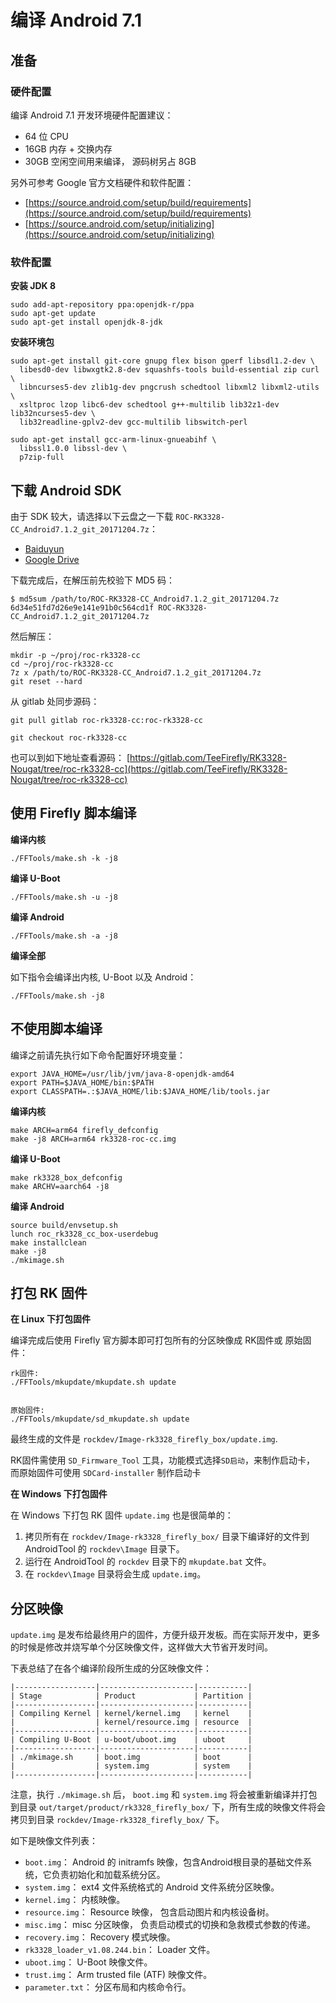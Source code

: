 # 编译 Android 7.1

## 准备

### 硬件配置

编译 Android 7.1 开发环境硬件配置建议：

- 64 位 CPU
- 16GB  内存 + 交换内存
- 30GB  空闲空间用来编译， 源码树另占 8GB

另外可参考 Google 官方文档硬件和软件配置：

- [https://source.android.com/setup/build/requirements](https://source.android.com/setup/build/requirements)
- [https://source.android.com/setup/initializing](https://source.android.com/setup/initializing)

### 软件配置

**安装 JDK 8**

``` shell
sudo add-apt-repository ppa:openjdk-r/ppa
sudo apt-get update
sudo apt-get install openjdk-8-jdk
```

**安装环境包**

``` shell
sudo apt-get install git-core gnupg flex bison gperf libsdl1.2-dev \
  libesd0-dev libwxgtk2.8-dev squashfs-tools build-essential zip curl \
  libncurses5-dev zlib1g-dev pngcrush schedtool libxml2 libxml2-utils \
  xsltproc lzop libc6-dev schedtool g++-multilib lib32z1-dev lib32ncurses5-dev \
  lib32readline-gplv2-dev gcc-multilib libswitch-perl

sudo apt-get install gcc-arm-linux-gnueabihf \
  libssl1.0.0 libssl-dev \
  p7zip-full
```

## 下载 Android SDK

由于 SDK 较大，请选择以下云盘之一下载 `ROC-RK3328-CC_Android7.1.2_git_20171204.7z`：

- [Baiduyun](https://pan.baidu.com/s/1eRT6isE "Android 7.1 SDK baiduyun")
- [Google Drive](https://drive.google.com/drive/folders/1N8fpfoeWLD4-VJcYN6Qfh_3-YBYzXxGq "Android 7.1 SDK Google Drive")

下载完成后，在解压前先校验下 MD5 码：

``` shell
$ md5sum /path/to/ROC-RK3328-CC_Android7.1.2_git_20171204.7z
6d34e51fd7d26e9e141e91b0c564cd1f ROC-RK3328-CC_Android7.1.2_git_20171204.7z
```

然后解压：

``` shell
mkdir -p ~/proj/roc-rk3328-cc
cd ~/proj/roc-rk3328-cc
7z x /path/to/ROC-RK3328-CC_Android7.1.2_git_20171204.7z
git reset --hard
```

从 gitlab 处同步源码：

``` shell
git pull gitlab roc-rk3328-cc:roc-rk3328-cc

git checkout roc-rk3328-cc
```

也可以到如下地址查看源码：
  [https://gitlab.com/TeeFirefly/RK3328-Nougat/tree/roc-rk3328-cc](https://gitlab.com/TeeFirefly/RK3328-Nougat/tree/roc-rk3328-cc)

## 使用 Firefly 脚本编译

**编译内核**

``` shell
./FFTools/make.sh -k -j8
```

**编译 U-Boot**

``` shell
./FFTools/make.sh -u -j8
```

**编译 Android**

``` shell
./FFTools/make.sh -a -j8
```

**编译全部**

如下指令会编译出内核, U-Boot 以及 Android：

``` shell
./FFTools/make.sh -j8
```

## 不使用脚本编译

编译之前请先执行如下命令配置好环境变量：

``` shell
export JAVA_HOME=/usr/lib/jvm/java-8-openjdk-amd64
export PATH=$JAVA_HOME/bin:$PATH
export CLASSPATH=.:$JAVA_HOME/lib:$JAVA_HOME/lib/tools.jar
```

**编译内核**

``` shell
make ARCH=arm64 firefly_defconfig
make -j8 ARCH=arm64 rk3328-roc-cc.img
```

**编译 U-Boot**

``` shell
make rk3328_box_defconfig
make ARCHV=aarch64 -j8
```

**编译 Android**

``` shell
source build/envsetup.sh
lunch roc_rk3328_cc_box-userdebug
make installclean
make -j8
./mkimage.sh
```

## 打包 RK 固件

**在 Linux 下打包固件**

编译完成后使用 Firefly 官方脚本即可打包所有的分区映像成 RK固件或 原始固件：

``` shell
rk固件:
./FFTools/mkupdate/mkupdate.sh update


原始固件:
./FFTools/mkupdate/sd_mkupdate.sh update
```

最终生成的文件是 `rockdev/Image-rk3328_firefly_box/update.img`.

RK固件需使用 `SD_Firmware_Tool` 工具，功能模式选择`SD启动`，来制作启动卡，
而原始固件可使用 `SDCard-installer` 制作启动卡

**在 Windows 下打包固件**

在 Windows 下打包 RK 固件 `update.img` 也是很简单的：

1. 拷贝所有在 `rockdev/Image-rk3328_firefly_box/` 目录下编译好的文件到 AndroidTool 的 `rockdev\Image` 目录下。
2. 运行在 AndroidTool 的 `rockdev` 目录下的 `mkupdate.bat` 文件。
3. 在 `rockdev\Image` 目录将会生成 `update.img`。

## 分区映像

`update.img` 是发布给最终用户的固件，方便升级开发板。而在实际开发中，更多的时候是修改并烧写单个分区映像文件，这样做大大节省开发时间。

下表总结了在各个编译阶段所生成的分区映像文件：

```text
|------------------|---------------------|-----------|
| Stage            | Product             | Partition |
|------------------|---------------------|-----------|
| Compiling Kernel | kernel/kernel.img   | kernel    |
|                  | kernel/resource.img | resource  |
|------------------|---------------------|-----------|
| Compiling U-Boot | u-boot/uboot.img    | uboot     |
|------------------|---------------------|-----------|
| ./mkimage.sh     | boot.img            | boot      |
|                  | system.img          | system    |
|------------------|---------------------|-----------|
```

注意，执行 `./mkimage.sh` 后， `boot.img` 和 `system.img` 将会被重新编译并打包到目录 `out/target/product/rk3328_firefly_box/` 下，所有生成的映像文件将会拷贝到目录 `rockdev/Image-rk3328_firefly_box/` 下。

如下是映像文件列表：

- `boot.img`： Android 的 initramfs 映像，包含Android根目录的基础文件系统，它负责初始化和加载系统分区。
- `system.img`： ext4 文件系统格式的 Android 文件系统分区映像。
- `kernel.img`： 内核映像。
- `resource.img`： Resource 映像， 包含启动图片和内核设备树。
- `misc.img`： misc 分区映像， 负责启动模式的切换和急救模式参数的传递。
- `recovery.img`： Recovery 模式映像。
- `rk3328_loader_v1.08.244.bin`： Loader 文件。
- `uboot.img`： U-Boot 映像文件。
- `trust.img`： Arm trusted file (ATF) 映像文件。
- `parameter.txt`： 分区布局和内核命令行。
